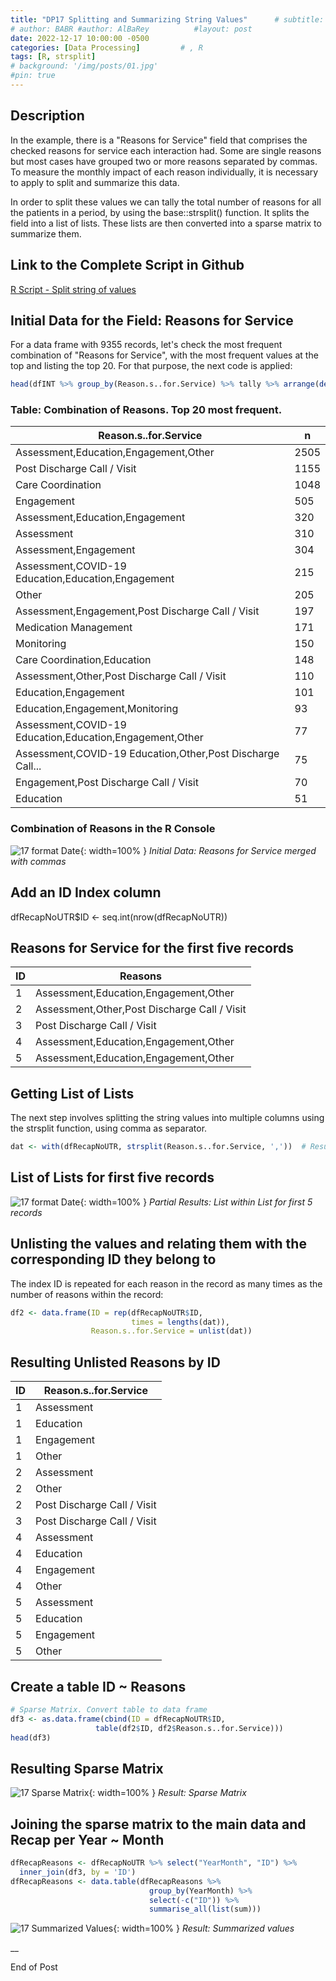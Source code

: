 ```yaml
---
title: "DP17 Splitting and Summarizing String Values"      # subtitle: "Description of R Scripts for data processing."
# author: BABR #author: AlBaRey          #layout: post
date: 2022-12-17 10:00:00 -0500
categories: [Data Processing]         # , R
tags: [R, strsplit]
# background: '/img/posts/01.jpg'
#pin: true
---
```



## Description

<!--Split strings of values into multiple fields and summarize.R-->

In the example, there is a "Reasons for Service" field that comprises the checked reasons for service each interaction had. Some are single reasons but most cases have grouped two or more reasons separated by commas. To measure the monthly impact of each reason individually, it is necessary to apply to split and summarize this data.

In order to split these values we can tally the total number of reasons for all the patients in a period, by using the base::strsplit() function. It splits the field into a list of lists. These lists are then converted into a sparse matrix to summarize them.


## Link to the Complete Script in Github
[R Script - Split string of values](https://github.com/albarey33/Data_Analysis_R/blob/main/17%20Split%20string%20of%20values%20into%20multiple%20fields%20and%20summarize.R)


## Initial Data for the Field: Reasons for Service

For a data frame with 9355 records, let's check the most frequent combination of "Reasons for Service", with the most frequent values at the top and listing the top 20. For that purpose, the next code is applied: 

```R
head(dfINT %>% group_by(Reason.s..for.Service) %>% tally %>% arrange(desc(n)),20)

```

### Table: Combination of Reasons. Top 20 most frequent.

| Reason.s..for.Service                                       |   n |
|------------------------------------------------------------|-----|
| Assessment,Education,Engagement,Other                      | 2505|
| Post Discharge Call / Visit                                | 1155|
| Care Coordination                                          | 1048|
| Engagement                                                |  505|
| Assessment,Education,Engagement                             |  320|
| Assessment                                                |  310|
| Assessment,Engagement                                      |  304|
| Assessment,COVID-19 Education,Education,Engagement          |  215|
| Other                                                     |  205|
| Assessment,Engagement,Post Discharge Call / Visit           |  197|
| Medication Management                                     |  171|
| Monitoring                                                |  150|
| Care Coordination,Education                                |  148|
| Assessment,Other,Post Discharge Call / Visit                |  110|
| Education,Engagement                                       |  101|
| Education,Engagement,Monitoring                             |   93|
| Assessment,COVID-19 Education,Education,Engagement,Other    |   77|
| Assessment,COVID-19 Education,Other,Post Discharge Call...  |   75|
| Engagement,Post Discharge Call / Visit                     |   70|
| Education                                                  |   51|


### Combination of Reasons in the R Console 

![17 format Date](/images/DataProcess/17_Data_Reasons_for_Service.PNG){: width=100% }
_Initial Data: Reasons for Service merged with commas_


## Add an ID Index column
dfRecapNoUTR$ID <- seq.int(nrow(dfRecapNoUTR))   

## Reasons for Service for the first five records

|   ID | Reasons                                |
|------|----------------------------------------|
|   1  | Assessment,Education,Engagement,Other   |
|   2  | Assessment,Other,Post Discharge Call / Visit |
|   3  | Post Discharge Call / Visit             |
|   4  | Assessment,Education,Engagement,Other   |
|   5  | Assessment,Education,Engagement,Other   |


## Getting List of Lists 

The next step involves splitting the string values into multiple columns using the strsplit function, using comma as separator.

```R
dat <- with(dfRecapNoUTR, strsplit(Reason.s..for.Service, ','))  # Result: List of Lists
```

## List of Lists for first five records

![17 format Date](/images/DataProcess/17_List_within_List_Five.PNG){: width=100% }
_Partial Results: List within List for first 5 records_


## Unlisting the values and relating them with the corresponding ID they belong to

The index ID is repeated for each reason in the record as many times as the number of reasons within the record:

```R
df2 <- data.frame(ID = rep(dfRecapNoUTR$ID, 
                           times = lengths(dat)),
                  Reason.s..for.Service = unlist(dat))
```

## Resulting Unlisted Reasons by ID

|  ID  | Reason.s..for.Service         |
|------|------------------------------|
|   1  | Assessment                   |
|   1  | Education                    |
|   1  | Engagement                   |
|   1  | Other                        |
|   2  | Assessment                   |
|   2  | Other                        |
|   2  | Post Discharge Call / Visit  |
|   3  | Post Discharge Call / Visit  |
|   4  | Assessment                   |
|   4  | Education                    |
|   4  | Engagement                   |
|   4  | Other                        |
|   5  | Assessment                   |
|   5  | Education                    |
|   5  | Engagement                   |
|   5  | Other                        |


## Create a table ID ~ Reasons

```R
# Sparse Matrix. Convert table to data frame
df3 <- as.data.frame(cbind(ID = dfRecapNoUTR$ID,
                   table(df2$ID, df2$Reason.s..for.Service)))  
head(df3)
```

## Resulting Sparse Matrix

![17 Sparse Matrix](/images/DataProcess/17_Result_Sparse_Matrix.PNG){: width=100% }
_Result: Sparse Matrix_

## Joining the sparse matrix to the main data and Recap per Year ~ Month


```R
dfRecapReasons <- dfRecapNoUTR %>% select("YearMonth", "ID") %>% 
  inner_join(df3, by = 'ID')
dfRecapReasons <- data.table(dfRecapReasons %>% 
                               group_by(YearMonth) %>% 
                               select(-c("ID")) %>% 
                               summarise_all(list(sum)))

```


![17 Summarized Values](/images/DataProcess/17_Result_Summarized.PNG){: width=100% }
_Result: Summarized values_


__

End of Post
